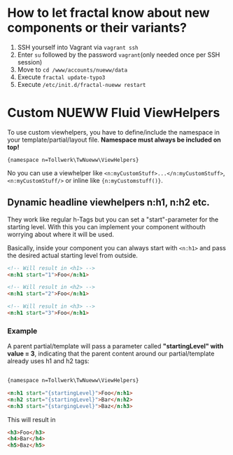 # How to let fractal know about new components or their variants?

1) SSH yourself into Vagrant via `vagrant ssh`
2) Enter `su` followed by the password `vagrant`(only needed once per SSH session)
3) Move to `cd /www/accounts/nueww/data`
4) Execute `fractal update-typo3`
5) Execute `/etc/init.d/fractal-nueww restart`

# Custom NUEWW Fluid ViewHelpers

To use custom viewhelpers, you have to define/include the namespace 
in your template/partial/layout file. **Namespace must always be included on top!**

`{namespace n=Tollwerk\TwNueww\ViewHelpers}`

No you can use a viewhelper like `<n:myCustomStuff>...</n:myCustomStuff>`, `<n:myCustomStuff/>`
or inline like `{n:myCustomstuff()}`.

## Dynamic headline viewhelpers n:h1, n:h2 etc.

They work like regular h-Tags but you can set a "start"-parameter for the starting level.
With this you can implement your component withouth worrying about where it will be used.

Basically, inside your component you can always start with `<n:h1>` and pass the desired
actual starting level from outside.

```html
<!-- Will result in <h1> -->
<n:h1 start="1">Foo</n:h1>

<!-- Will result in <h2> -->
<n:h1 start="2">Foo</n:h1>

<!-- Will result in <h3> -->
<n:h1 start="3">Foo</n:h1>
```

### Example

A parent partial/template will pass a parameter called **"startingLevel" with value = 3**,
indicating that the parent content around our partial/template already uses h1 and h2 tags:

```html
 
{namespace n=Tollwerk\TwNueww\ViewHelpers}

<n:h1 start="{startingLevel}">Foo</n:h1>
<n:h2 start="{startingLevel}">Bar</n:h2>
<n:h3 start="{stargingLevel}">Baz</n:h3>
```

This will result in

```html
<h3>Foo</h3>
<h4>Bar</h4>
<h5>Baz</h5>
```
